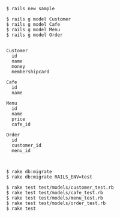 
	$ rails new sample
	
	$ rails g model Customer
	$ rails g model Cafe
	$ rails g model Menu
	$ rails g model Order


	Customer
	  id
	  name
	  money
	  membershipcard
	
	Cafe
	  id
	  name
	  
	Menu
	  id
	  name
	  price
	  cafe_id
	
	Order
	  id
	  customer_id
	  menu_id



	$ rake db:migrate
	$ rake db:migrate RAILS_ENV=test
	
	$ rake test test/models/customer_test.rb
	$ rake test test/models/cafe_test.rb
	$ rake test test/models/menu_test.rb
	$ rake test test/models/order_test.rb
	$ rake test 
